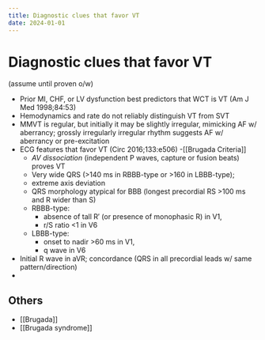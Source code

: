 ```yaml
---
title: Diagnostic clues that favor VT
date: 2024-01-01
---
```


# Diagnostic clues that favor VT

(assume until proven o/w)

- Prior MI, CHF, or LV dysfunction best predictors that WCT is VT (Am J Med 1998;84:53)
- Hemodynamics and rate do not reliably distinguish VT from SVT
- MMVT is regular, but initially it may be slightly irregular, mimicking AF w/ aberrancy; grossly irregularly irregular rhythm suggests AF w/ aberrancy or pre-excitation
- ECG features that favor VT (Circ 2016;133:e506)
-[[Brugada Criteria]] 
  - _AV dissociation_ (independent P waves, capture or fusion beats) proves VT
  - Very wide QRS (>140 ms in RBBB-type or >160 in LBBB-type);
  - extreme axis deviation
  - QRS morphology atypical for BBB (longest precordial RS >100 ms and R wider than S)
  - RBBB-type:
    - absence of tall R′ (or presence of monophasic R) in V1,
    - r/S ratio <1 in V6
  - LBBB-type:
    - onset to nadir >60 ms in V1,
    - q wave in V6
- Initial R wave in aVR; concordance (QRS in all precordial leads w/ same pattern/direction)
- 

## Others

- [[Brugada]]
- [[Brugada syndrome]]

